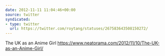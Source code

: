 ```yaml
---
date: 2012-11-11 11:04:46+00:00
source: twitter
syndicated:
- type: twitter
  url: https://twitter.com/roytang/statuses/267583643508150272/
---
```


The UK as an Anime Girl https://www.neatorama.com/2012/11/10/The-UK-as-an-Anime-Girl/